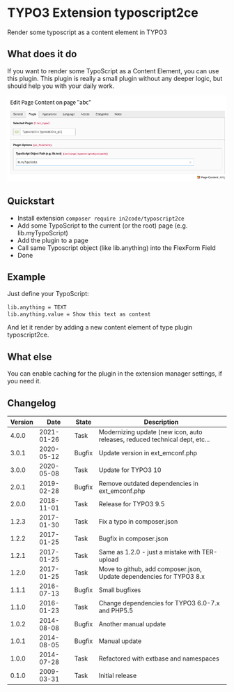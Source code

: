 # TYPO3 Extension typoscript2ce
Render some typoscript as a content element in TYPO3


## What does it do

If you want to render some TypoScript as a Content Element, you can use this plugin.
This plugin is really a small plugin without any deeper logic, but should help you with your daily work.

![Plugin example](Documentation/Images/screenshot_backend_tt_content.png "Example plugin")


## Quickstart

- Install extension `composer require in2code/typoscript2ce`
- Add some TypoScript to the current (or the root) page (e.g. lib.myTypoScript)
- Add the plugin to a page
- Call same Typoscript object (like lib.anything) into the FlexForm Field
- Done


## Example

Just define your TypoScript: 

```
lib.anything = TEXT
lib.anything.value = Show this text as content
```

And let it render by adding a new content element of type plugin typoscript2ce.


## What else

You can enable caching for the plugin in the extension manager settings, if you need it.

## Changelog

| Version    | Date       | State      | Description                                                                  |
| ---------- | ---------- | ---------- | ---------------------------------------------------------------------------- |
| 4.0.0      | 2021-01-26 | Task       | Modernizing update (new icon, auto releases, reduced technical dept, etc...  |
| 3.0.1      | 2020-05-12 | Bugfix     | Update version in ext_emconf.php                                             |
| 3.0.0      | 2020-05-08 | Task       | Update for TYPO3 10                                                          |
| 2.0.1      | 2019-02-28 | Bugfix     | Remove outdated dependencies in ext_emconf.php                               |
| 2.0.0      | 2018-11-01 | Task       | Release for TYPO3 9.5                                                        |
| 1.2.3      | 2017-01-30 | Task       | Fix a typo in composer.json                                                  |
| 1.2.2      | 2017-01-25 | Task       | Bugfix in composer.json                                                      |
| 1.2.1      | 2017-01-25 | Task       | Same as 1.2.0 - just a mistake with TER-upload                               |
| 1.2.0      | 2017-01-25 | Task       | Move to github, add composer.json, Update dependencies for TYPO3 8.x         |
| 1.1.1      | 2016-07-13 | Bugfix     | Small bugfixes                                                               |
| 1.1.0      | 2016-01-23 | Task       | Change dependencies for TYPO3 6.0-7.x and PHP5.5                             |
| 1.0.2      | 2014-08-08 | Bugfix     | Another manual update                                                        |
| 1.0.1      | 2014-08-05 | Bugfix     | Manual update                                                                |
| 1.0.0      | 2014-07-28 | Task       | Refactored with extbase and namespaces                                       |
| 0.1.0      | 2009-03-31 | Task       | Initial release                                                              |
